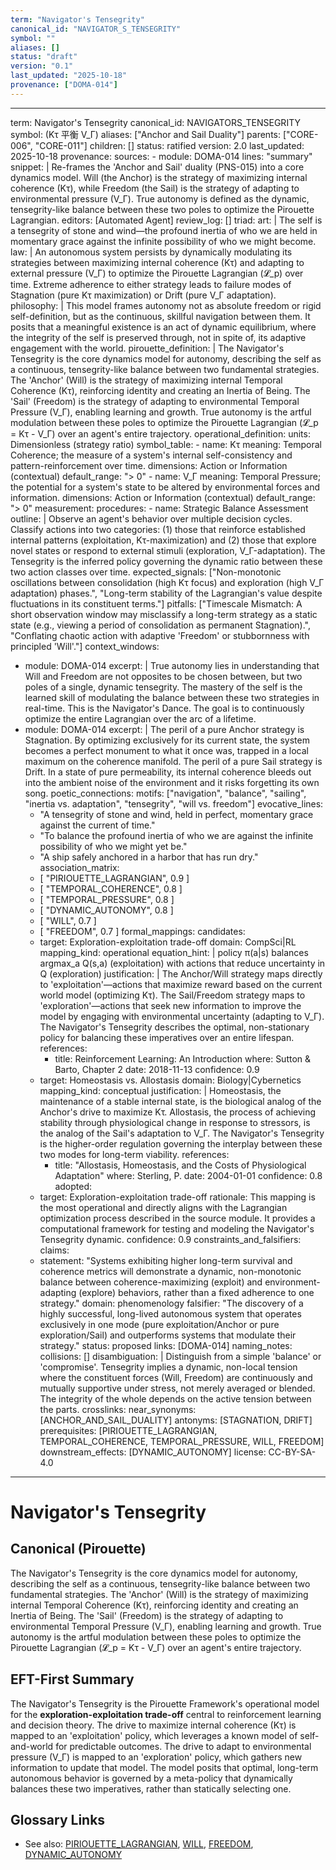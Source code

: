 ```yaml
---
term: "Navigator's Tensegrity"
canonical_id: "NAVIGATOR_S_TENSEGRITY"
symbol: ""
aliases: []
status: "draft"
version: "0.1"
last_updated: "2025-10-18"
provenance: ["DOMA-014"]
---
```


---
term: Navigator's Tensegrity
canonical_id: NAVIGATORS_TENSEGRITY
symbol: (Kτ 平衡 V_Γ)
aliases: ["Anchor and Sail Duality"]
parents: ["CORE-006", "CORE-011"]
children: []
status: ratified
version: 2.0
last_updated: 2025-10-18
provenance:
  sources:
    - module: DOMA-014
      lines: "summary"
      snippet: |
        Re-frames the 'Anchor and Sail' duality (PNS-015) into a core dynamics model. Will (the Anchor) is the strategy of maximizing internal coherence (Kτ), while Freedom (the Sail) is the strategy of adapting to environmental pressure (V_Γ). True autonomy is defined as the dynamic, tensegrity-like balance between these two poles to optimize the Pirouette Lagrangian.
  editors: [Automated Agent]
  review_log: []
triad:
  art: |
    The self is a tensegrity of stone and wind—the profound inertia of who we are held in momentary grace against the infinite possibility of who we might become.
  law: |
    An autonomous system persists by dynamically modulating its strategies between maximizing internal coherence (Kτ) and adapting to external pressure (V_Γ) to optimize the Pirouette Lagrangian (𝓛_p) over time. Extreme adherence to either strategy leads to failure modes of Stagnation (pure Kτ maximization) or Drift (pure V_Γ adaptation).
  philosophy: |
    This model frames autonomy not as absolute freedom or rigid self-definition, but as the continuous, skillful navigation between them. It posits that a meaningful existence is an act of dynamic equilibrium, where the integrity of the self is preserved through, not in spite of, its adaptive engagement with the world.
pirouette_definition: |
  The Navigator's Tensegrity is the core dynamics model for autonomy, describing the self as a continuous, tensegrity-like balance between two fundamental strategies. The 'Anchor' (Will) is the strategy of maximizing internal Temporal Coherence (Kτ), reinforcing identity and creating an Inertia of Being. The 'Sail' (Freedom) is the strategy of adapting to environmental Temporal Pressure (V_Γ), enabling learning and growth. True autonomy is the artful modulation between these poles to optimize the Pirouette Lagrangian (𝓛_p = Kτ - V_Γ) over an agent's entire trajectory.
operational_definition:
  units: Dimensionless (strategy ratio)
  symbol_table:
    - name: Kτ
      meaning: Temporal Coherence; the measure of a system's internal self-consistency and pattern-reinforcement over time.
      dimensions: Action or Information (contextual)
      default_range: "> 0"
    - name: V_Γ
      meaning: Temporal Pressure; the potential for a system's state to be altered by environmental forces and information.
      dimensions: Action or Information (contextual)
      default_range: "> 0"
  measurement:
    procedures:
      - name: Strategic Balance Assessment
        outline: |
          Observe an agent's behavior over multiple decision cycles. Classify actions into two categories: (1) those that reinforce established internal patterns (exploitation, Kτ-maximization) and (2) those that explore novel states or respond to external stimuli (exploration, V_Γ-adaptation). The Tensegrity is the inferred policy governing the dynamic ratio between these two action classes over time.
        expected_signals: ["Non-monotonic oscillations between consolidation (high Kτ focus) and exploration (high V_Γ adaptation) phases.", "Long-term stability of the Lagrangian's value despite fluctuations in its constituent terms."]
        pitfalls: ["Timescale Mismatch: A short observation window may misclassify a long-term strategy as a static state (e.g., viewing a period of consolidation as permanent Stagnation).", "Conflating chaotic action with adaptive 'Freedom' or stubbornness with principled 'Will'."]
context_windows:
  - module: DOMA-014
    excerpt: |
      True autonomy lies in understanding that Will and Freedom are not opposites to be chosen between, but two poles of a single, dynamic tensegrity. The mastery of the self is the learned skill of modulating the balance between these two strategies in real-time. This is the Navigator's Dance. The goal is to continuously optimize the entire Lagrangian over the arc of a lifetime.
  - module: DOMA-014
    excerpt: |
      The peril of a pure Anchor strategy is Stagnation. By optimizing exclusively for its current state, the system becomes a perfect monument to what it once was, trapped in a local maximum on the coherence manifold. The peril of a pure Sail strategy is Drift. In a state of pure permeability, its internal coherence bleeds out into the ambient noise of the environment and it risks forgetting its own song.
poetic_connections:
  motifs: ["navigation", "balance", "sailing", "inertia vs. adaptation", "tensegrity", "will vs. freedom"]
  evocative_lines:
    - "A tensegrity of stone and wind, held in perfect, momentary grace against the current of time."
    - "To balance the profound inertia of who we are against the infinite possibility of who we might yet be."
    - "A ship safely anchored in a harbor that has run dry."
  association_matrix:
    - [ "PIRIOUETTE_LAGRANGIAN", 0.9 ]
    - [ "TEMPORAL_COHERENCE", 0.8 ]
    - [ "TEMPORAL_PRESSURE", 0.8 ]
    - [ "DYNAMIC_AUTONOMY", 0.8 ]
    - [ "WILL", 0.7 ]
    - [ "FREEDOM", 0.7 ]
formal_mappings:
  candidates:
    - target: Exploration-exploitation trade-off
      domain: CompSci|RL
      mapping_kind: operational
      equation_hint: |
        policy π(a|s) balances argmax_a Q(s,a) (exploitation) with actions that reduce uncertainty in Q (exploration)
      justification: |
        The Anchor/Will strategy maps directly to 'exploitation'—actions that maximize reward based on the current world model (optimizing Kτ). The Sail/Freedom strategy maps to 'exploration'—actions that seek new information to improve the model by engaging with environmental uncertainty (adapting to V_Γ). The Navigator's Tensegrity describes the optimal, non-stationary policy for balancing these imperatives over an entire lifespan.
      references:
        - title: Reinforcement Learning: An Introduction
          where: Sutton & Barto, Chapter 2
          date: 2018-11-13
      confidence: 0.9
    - target: Homeostasis vs. Allostasis
      domain: Biology|Cybernetics
      mapping_kind: conceptual
      justification: |
        Homeostasis, the maintenance of a stable internal state, is the biological analog of the Anchor's drive to maximize Kτ. Allostasis, the process of achieving stability through physiological change in response to stressors, is the analog of the Sail's adaptation to V_Γ. The Navigator's Tensegrity is the higher-order regulation governing the interplay between these two modes for long-term viability.
      references:
        - title: "Allostasis, Homeostasis, and the Costs of Physiological Adaptation"
          where: Sterling, P.
          date: 2004-01-01
      confidence: 0.8
  adopted:
    - target: Exploration-exploitation trade-off
      rationale: This mapping is the most operational and directly aligns with the Lagrangian optimization process described in the source module. It provides a computational framework for testing and modeling the Navigator's Tensegrity dynamic.
      confidence: 0.9
constraints_and_falsifiers:
  claims:
    - statement: "Systems exhibiting higher long-term survival and coherence metrics will demonstrate a dynamic, non-monotonic balance between coherence-maximizing (exploit) and environment-adapting (explore) behaviors, rather than a fixed adherence to one strategy."
      domain: phenomenology
      falsifier: "The discovery of a highly successful, long-lived autonomous system that operates exclusively in one mode (pure exploitation/Anchor or pure exploration/Sail) and outperforms systems that modulate their strategy."
      status: proposed
      links: [DOMA-014]
naming_notes:
  collisions: []
  disambiguation: |
    Distinguish from a simple 'balance' or 'compromise'. Tensegrity implies a dynamic, non-local tension where the constituent forces (Will, Freedom) are continuously and mutually supportive under stress, not merely averaged or blended. The integrity of the whole depends on the active tension between the parts.
crosslinks:
  near_synonyms: [ANCHOR_AND_SAIL_DUALITY]
  antonyms: [STAGNATION, DRIFT]
  prerequisites: [PIRIOUETTE_LAGRANGIAN, TEMPORAL_COHERENCE, TEMPORAL_PRESSURE, WILL, FREEDOM]
  downstream_effects: [DYNAMIC_AUTONOMY]
license: CC-BY-SA-4.0
---

# Navigator's Tensegrity

## Canonical (Pirouette)
The Navigator's Tensegrity is the core dynamics model for autonomy, describing the self as a continuous, tensegrity-like balance between two fundamental strategies. The 'Anchor' (Will) is the strategy of maximizing internal Temporal Coherence (Kτ), reinforcing identity and creating an Inertia of Being. The 'Sail' (Freedom) is the strategy of adapting to environmental Temporal Pressure (V_Γ), enabling learning and growth. True autonomy is the artful modulation between these poles to optimize the Pirouette Lagrangian (𝓛_p = Kτ - V_Γ) over an agent's entire trajectory.

## EFT-First Summary
The Navigator's Tensegrity is the Pirouette Framework's operational model for the **exploration-exploitation trade-off** central to reinforcement learning and decision theory. The drive to maximize internal coherence (Kτ) is mapped to an 'exploitation' policy, which leverages a known model of self-and-world for predictable outcomes. The drive to adapt to environmental pressure (V_Γ) is mapped to an 'exploration' policy, which gathers new information to update that model. The model posits that optimal, long-term autonomous behavior is governed by a meta-policy that dynamically balances these two imperatives, rather than statically selecting one.

## Glossary Links
- See also: [PIRIOUETTE_LAGRANGIAN](./pirouette_lagrangian.md), [WILL](./will.md), [FREEDOM](./freedom.md), [DYNAMIC_AUTONOMY](./dynamic_autonomy.md)